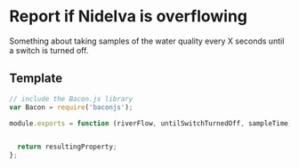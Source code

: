 # Report if Nidelva is overflowing


Something about taking samples of the water quality every X seconds
until a switch is turned off.


## Template


```js
// include the Bacon.js library
var Bacon = require('baconjs');

module.exports = function (riverFlow, untilSwitchTurnedOff, sampleTime) {


  return resultingProperty;
};
```